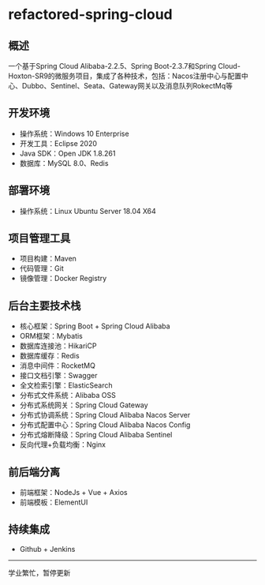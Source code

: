 # refactored-spring-cloud
## 概述

一个基于Spring Cloud Alibaba-2.2.5、Spring Boot-2.3.7和Spring Cloud-Hoxton-SR9的微服务项目，集成了各种技术，包括：Nacos注册中心与配置中心、Dubbo、Sentinel、Seata、Gateway网关以及消息队列RokectMq等

## 开发环境

- 操作系统：Windows 10 Enterprise
- 开发工具：Eclipse 2020
- Java SDK：Open JDK 1.8.261
- 数据库：MySQL 8.0、Redis

## 部署环境

- 操作系统：Linux Ubuntu Server 18.04 X64

## 项目管理工具

- 项目构建：Maven
- 代码管理：Git
- 镜像管理：Docker Registry

## 后台主要技术栈

- 核心框架：Spring Boot + Spring Cloud Alibaba
- ORM框架：Mybatis
- 数据库连接池：HikariCP
- 数据库缓存：Redis
- 消息中间件：RocketMQ
- 接口文档引擎：Swagger
- 全文检索引擎：ElasticSearch
- 分布式文件系统：Alibaba OSS
- 分布式系统网关：Spring Cloud Gateway
- 分布式协调系统：Spring Cloud Alibaba Nacos Server
- 分布式配置中心：Spring Cloud Alibaba Nacos Config
- 分布式熔断降级：Spring Cloud Alibaba Sentinel
- 反向代理+负载均衡：Nginx

## 前后端分离

- 前端框架：NodeJs + Vue + Axios
- 前端模板：ElementUI

## 持续集成

- Github + Jenkins





---

学业繁忙，暂停更新